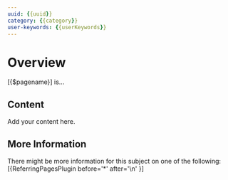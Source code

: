 ```yaml
---
uuid: {{uuid}}
category: {{category}}
user-keywords: {{userKeywords}}
---
```

# Overview

[{$pagename}] is...

## Content

Add your content here.

## More Information

There might be more information for this subject on one of the following:
[{ReferringPagesPlugin before='*' after='\n' }]
